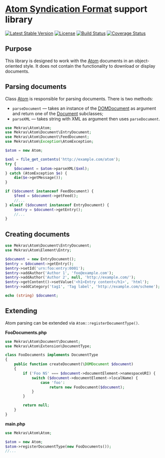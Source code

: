 # [Atom Syndication Format](https://tools.ietf.org/html/rfc4287) support library

[![Latest Stable Version](https://poser.pugx.org/mekras/atom/v/stable.png)](https://packagist.org/packages/mekras/atom)
[![License](https://poser.pugx.org/mekras/atom/license.png)](https://packagist.org/packages/mekras/atom)
[![Build Status](https://travis-ci.org/mekras/atom.svg?branch=master)](https://travis-ci.org/mekras/atom)
[![Coverage Status](https://coveralls.io/repos/mekras/atom/badge.svg?branch=master&service=github)](https://coveralls.io/github/mekras/atom?branch=master)

## Purpose

This library is designed to work with the [Atom](https://tools.ietf.org/html/rfc4287) documents in
an object-oriented style. It does not contain the functionality to download or display documents.

## Parsing documents

Class [Atom](src/Atom.php) is responsible for parsing documents. There is two methods:

- `parseDocument` — takes an instance of the [DOMDocument](http://php.net/domdocument) as argument
and return one of the [Document](src/Document/Document.php) subclasses;
- `parseXML` — takes string with XML as argument then uses `parseDocument`.

```php
use Mekras\Atom\Atom;
use Mekras\Atom\Document\EntryDocument;
use Mekras\Atom\Document\FeedDocument;
use Mekras\Atom\Exception\AtomException;

$atom = new Atom;

$xml = file_get_contents('http://example.com/atom');
try {
    $document = $atom->parseXML($xml);
} catch (AtomException $e) {
    die($e->getMessage());
}

if ($document instanceof FeedDocument) {
    $feed = $document->getFeed();
    //...
} elseif ($document instanceof EntryDocument) {
    $entry = $document->getEntry();
    //...
}

```

## Creating documents

```php
use Mekras\Atom\Document\EntryDocument;
use Mekras\Atom\Element\Entry;

$document = new EntryDocument();
$entry = $document->getEntry();
$entry->setId('urn:foo:entry:0001');
$entry->addAuthor('Author 1', 'foo@example.com');
$entry->addAuthor('Author 2', null, 'http://example.com/');
$entry->getContent()->setValue('<h1>Entry content</h1>', 'html');
$entry->addCategory('tag1', 'Tag label', 'http://example.com/scheme');

echo (string) $document;
```

## Extending

Atom parsing can be extended via `Atom::registerDocumentType()`.

**FooDocuments.php**

```php
use Mekras\Atom\Document\Document;
use Mekras\Atom\Extension\DocumentType;

class FooDocuments implements DocumentType
{
    public function createDocument(\DOMDocument $document)
    {
        if ('Foo NS' === $document->documentElement->namespaceURI) {
            switch ($document->documentElement->localName) {
                case 'foo':
                    return new FooDocument($document);
            }
        }

        return null;
    }
}
```

**main.php**

```php
use Mekras\Atom\Atom;

$atom = new Atom;
$atom->registerDocumentType(new FooDocuments());
//...
```